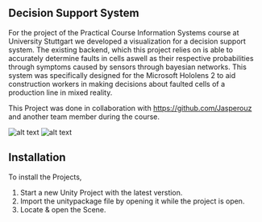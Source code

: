 <!--Decision Support System-->
## Decision Support System
For the project of the Practical Course Information Systems course at University Stuttgart we developed a visualization for a decision support system.
The existing backend, which this project relies on is able to accurately determine faults in cells aswell as their respective probabilities through symptoms caused by sensors through bayesian networks. This system was specifically designed for the Microsoft Hololens 2 to aid construction workers in making decisions about faulted cells of a production line in mixed reality.

This Project was done in collaboration with https://github.com/Jasperouz and another team member during the course.


![alt text](https://github.com/Rezarak/PCIS_Decision_Support/blob/main/Images/Near_Menus.png)
![alt text](https://github.com/Rezarak/PCIS_Decision_Support/blob/main/Images/Production_Line.png)


<!-- Installation -->
## Installation
To install the Projects, 
1) Start a new Unity Project with the latest verstion.
2) Import the unitypackage file by opening it while the project is open.
3) Locate & open the Scene.
